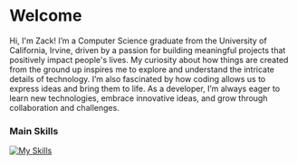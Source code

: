 # Welcome
<p>
Hi, I'm Zack! I’m a Computer Science graduate from the University of California, Irvine, driven by a passion for building meaningful projects that positively impact people's lives. My curiosity about how things are created from the ground up inspires me to explore and understand the intricate details of technology. I’m also fascinated by how coding allows us to express ideas and bring them to life. As a developer, I’m always eager to learn new technologies, embrace innovative ideas, and grow through collaboration and challenges.
</p>

### Main Skills
[![My Skills](https://skillicons.dev/icons?i=ts,react,nextjs,tailwind,express,prisma,docker,aws,supabase,vim)](https://skillicons.dev)
